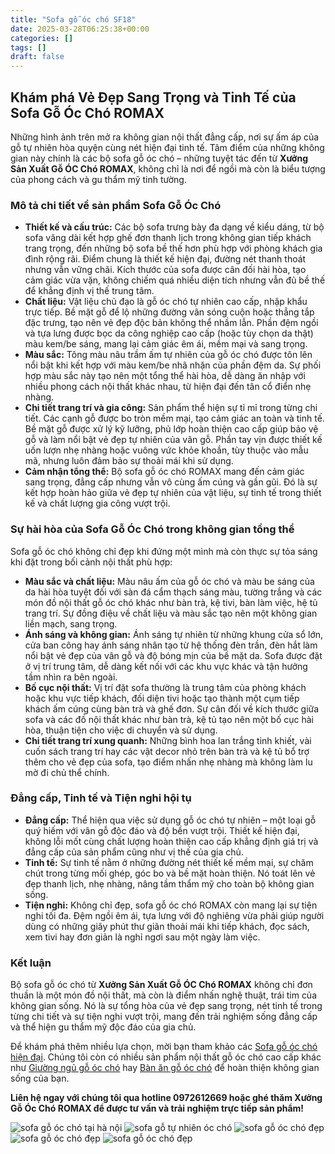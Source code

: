 ```yaml
---
title: "Sofa gỗ óc chó SF18"
date: 2025-03-28T06:25:38+00:00
categories: []
tags: []
draft: false
---
```

## Khám phá Vẻ Đẹp Sang Trọng và Tinh Tế của Sofa Gỗ Óc Chó ROMAX

Những hình ảnh trên mở ra không gian nội thất đẳng cấp, nơi sự ấm áp của gỗ tự nhiên hòa quyện cùng nét hiện đại tinh tế. Tâm điểm của những không gian này chính là các bộ sofa gỗ óc chó – những tuyệt tác đến từ **Xưởng Sản Xuất Gỗ ÓC Chó ROMAX**, không chỉ là nơi để ngồi mà còn là biểu tượng của phong cách và gu thẩm mỹ tinh tường.

### Mô tả chi tiết về sản phẩm Sofa Gỗ Óc Chó

* **Thiết kế và cấu trúc:** Các bộ sofa trưng bày đa dạng về kiểu dáng, từ bộ sofa văng dài kết hợp ghế đơn thanh lịch trong không gian tiếp khách trang trọng, đến những bộ sofa bề thế hơn phù hợp với phòng khách gia đình rộng rãi. Điểm chung là thiết kế hiện đại, đường nét thanh thoát nhưng vẫn vững chãi. Kích thước của sofa được cân đối hài hòa, tạo cảm giác vừa vặn, không chiếm quá nhiều diện tích nhưng vẫn đủ bề thế để khẳng định vị thế trung tâm.
* **Chất liệu:** Vật liệu chủ đạo là gỗ óc chó tự nhiên cao cấp, nhập khẩu trực tiếp. Bề mặt gỗ để lộ những đường vân sóng cuộn hoặc thẳng tắp đặc trưng, tạo nên vẻ đẹp độc bản không thể nhầm lẫn. Phần đệm ngồi và tựa lưng được bọc da công nghiệp cao cấp (hoặc tùy chọn da thật) màu kem/be sáng, mang lại cảm giác êm ái, mềm mại và sang trọng.
* **Màu sắc:** Tông màu nâu trầm ấm tự nhiên của gỗ óc chó được tôn lên nổi bật khi kết hợp với màu kem/be nhã nhặn của phần đệm da. Sự phối hợp màu sắc này tạo nên một tổng thể hài hòa, dễ dàng ăn nhập với nhiều phong cách nội thất khác nhau, từ hiện đại đến tân cổ điển nhẹ nhàng.
* **Chi tiết trang trí và gia công:** Sản phẩm thể hiện sự tỉ mỉ trong từng chi tiết. Các cạnh gỗ được bo tròn mềm mại, tạo cảm giác an toàn và tinh tế. Bề mặt gỗ được xử lý kỹ lưỡng, phủ lớp hoàn thiện cao cấp giúp bảo vệ gỗ và làm nổi bật vẻ đẹp tự nhiên của vân gỗ. Phần tay vịn được thiết kế uốn lượn nhẹ nhàng hoặc vuông vức khỏe khoắn, tùy thuộc vào mẫu mã, nhưng luôn đảm bảo sự thoải mái khi sử dụng.
* **Cảm nhận tổng thể:** Bộ sofa gỗ óc chó ROMAX mang đến cảm giác sang trọng, đẳng cấp nhưng vẫn vô cùng ấm cúng và gần gũi. Đó là sự kết hợp hoàn hảo giữa vẻ đẹp tự nhiên của vật liệu, sự tinh tế trong thiết kế và chất lượng gia công vượt trội.

### Sự hài hòa của Sofa Gỗ Óc Chó trong không gian tổng thể

Sofa gỗ óc chó không chỉ đẹp khi đứng một mình mà còn thực sự tỏa sáng khi đặt trong bối cảnh nội thất phù hợp:

* **Màu sắc và chất liệu:** Màu nâu ấm của gỗ óc chó và màu be sáng của da hài hòa tuyệt đối với sàn đá cẩm thạch sáng màu, tường trắng và các món đồ nội thất gỗ óc chó khác như bàn trà, kệ tivi, bàn làm việc, hệ tủ trang trí. Sự đồng điệu về chất liệu và màu sắc tạo nên một không gian liền mạch, sang trọng.
* **Ánh sáng và không gian:** Ánh sáng tự nhiên từ những khung cửa sổ lớn, cửa ban công hay ánh sáng nhân tạo từ hệ thống đèn trần, đèn hắt làm nổi bật vẻ đẹp của vân gỗ và độ bóng mịn của bề mặt da. Sofa được đặt ở vị trí trung tâm, dễ dàng kết nối với các khu vực khác và tận hưởng tầm nhìn ra bên ngoài.
* **Bố cục nội thất:** Vị trí đặt sofa thường là trung tâm của phòng khách hoặc khu vực tiếp khách, đối diện tivi hoặc tạo thành một cụm tiếp khách ấm cúng cùng bàn trà và ghế đơn. Sự cân đối về kích thước giữa sofa và các đồ nội thất khác như bàn trà, kệ tủ tạo nên một bố cục hài hòa, thuận tiện cho việc di chuyển và sử dụng.
* **Chi tiết trang trí xung quanh:** Những bình hoa lan trắng tinh khiết, vài cuốn sách trang trí hay các vật decor nhỏ trên bàn trà và kệ tủ bổ trợ thêm cho vẻ đẹp của sofa, tạo điểm nhấn nhẹ nhàng mà không làm lu mờ đi chủ thể chính.

### Đẳng cấp, Tinh tế và Tiện nghi hội tụ

* **Đẳng cấp:** Thể hiện qua việc sử dụng gỗ óc chó tự nhiên – một loại gỗ quý hiếm với vân gỗ độc đáo và độ bền vượt trội. Thiết kế hiện đại, không lỗi mốt cùng chất lượng hoàn thiện cao cấp khẳng định giá trị và đẳng cấp của sản phẩm cũng như vị thế của gia chủ.
* **Tinh tế:** Sự tinh tế nằm ở những đường nét thiết kế mềm mại, sự chăm chút trong từng mối ghép, góc bo và bề mặt hoàn thiện. Nó toát lên vẻ đẹp thanh lịch, nhẹ nhàng, nâng tầm thẩm mỹ cho toàn bộ không gian sống.
* **Tiện nghi:** Không chỉ đẹp, sofa gỗ óc chó ROMAX còn mang lại sự tiện nghi tối đa. Đệm ngồi êm ái, tựa lưng với độ nghiêng vừa phải giúp người dùng có những giây phút thư giãn thoải mái khi tiếp khách, đọc sách, xem tivi hay đơn giản là nghỉ ngơi sau một ngày làm việc.

### Kết luận

Bộ sofa gỗ óc chó từ **Xưởng Sản Xuất Gỗ ÓC Chó ROMAX** không chỉ đơn thuần là một món đồ nội thất, mà còn là điểm nhấn nghệ thuật, trái tim của không gian sống. Nó là sự tổng hòa của vẻ đẹp sang trọng, nét tinh tế trong từng chi tiết và sự tiện nghi vượt trội, mang đến trải nghiệm sống đẳng cấp và thể hiện gu thẩm mỹ độc đáo của gia chủ.

Để khám phá thêm nhiều lựa chọn, mời bạn tham khảo các [Sofa gỗ óc chó hiện đại](https://romax.vn/danh-muc/phong-khach/sofa-go-oc-cho/). Chúng tôi còn có nhiều sản phẩm nội thất gỗ óc chó cao cấp khác như [Giường ngủ gỗ óc chó](https://romax.vn/danh-muc/phong-ngu/giuong-go-oc-cho/) hay [Bàn ăn gỗ óc chó](https://romax.vn/danh-muc/phong-bep/ban-an-go-oc-cho/) để hoàn thiện không gian sống của bạn.

**Liên hệ ngay với chúng tôi qua hotline 0972612669 hoặc ghé thăm Xưởng Gỗ Óc Chó ROMAX để được tư vấn và trải nghiệm trực tiếp sản phẩm!**

![sofa gỗ óc chó tại hà nội](/img/sofa/sf18/sofa-go-oc-cho-sf18-1.webp)
![sofa gỗ tự nhiên óc chó](/img/sofa/sf18/sofa-go-oc-cho-sf18-2.webp)
![sofa gỗ óc chó đẹp](/img/sofa/sf18/sofa-go-oc-cho-sf18-3.webp)
![sofa gỗ óc chó đẹp](/img/sofa/sf18/sofa-go-oc-cho-sf18-4.webp)
![sofa gỗ óc chó đẹp](/img/sofa/sf18/sofa-go-oc-cho-sf18-5.webp)